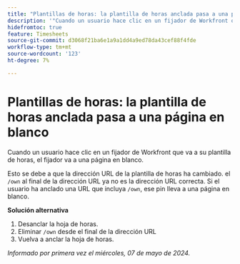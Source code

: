 ```yaml
---
title: "Plantillas de horas: la plantilla de horas anclada pasa a una página en blanco"
description: '"Cuando un usuario hace clic en un fijador de Workfront que va a su plantilla de horas, el fijador va a una página en blanco. Hay una solución disponible”.'
hidefromtoc: true
feature: Timesheets
source-git-commit: d3068f21ba6e1a9a1dd4a9ed78da43cef88f4fde
workflow-type: tm+mt
source-wordcount: '123'
ht-degree: 7%

---
```



# Plantillas de horas: la plantilla de horas anclada pasa a una página en blanco

Cuando un usuario hace clic en un fijador de Workfront que va a su plantilla de horas, el fijador va a una página en blanco.

Esto se debe a que la dirección URL de la plantilla de horas ha cambiado. el `/own` al final de la dirección URL ya no es la dirección URL correcta. Si el usuario ha anclado una URL que incluya `/own`, ese pin lleva a una página en blanco.

**Solución alternativa**

1. Desanclar la hoja de horas.
1. Eliminar `/own` desde el final de la dirección URL
1. Vuelva a anclar la hoja de horas.

_Informado por primera vez el miércoles, 07 de mayo de 2024._
